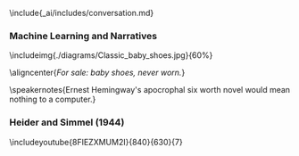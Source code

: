 \include{_ai/includes/conversation.md}

### Machine Learning and Narratives

\includeimg{./diagrams/Classic_baby_shoes.jpg}{60%}

\aligncenter{*For sale: baby shoes, never worn.*}

\speakernotes{Ernest Hemingway's apocrophal six worth novel would mean nothing to a computer.}

### Heider and Simmel (1944)

\includeyoutube{8FIEZXMUM2I}{840}{630}{7}

